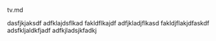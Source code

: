 tv.md


dasfjkjaksdf
adfklajdsflkad
fakldflkajdf
adfjkladjflkasd
fakldjflakjdfaskdf
adsfkljaldkfjadf
adfkjladsjkfadkj
